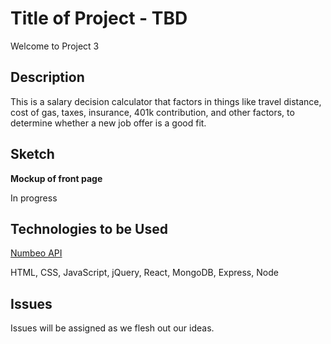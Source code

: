 # Title of Project - TBD

Welcome to Project 3

## Description

This is a salary decision calculator that factors in things like travel distance, cost of gas, taxes, insurance, 401k contribution, and other factors, to determine whether a new job offer is a good fit. 

## Sketch
**Mockup of front page**

In progress



## Technologies to be Used
[Numbeo API](https://www.numbeo.com/api/doc.jsp "Numbeo Documentation")

HTML, CSS, JavaScript, jQuery, React, MongoDB, Express, Node

## Issues
Issues will be assigned as we flesh out our ideas.
